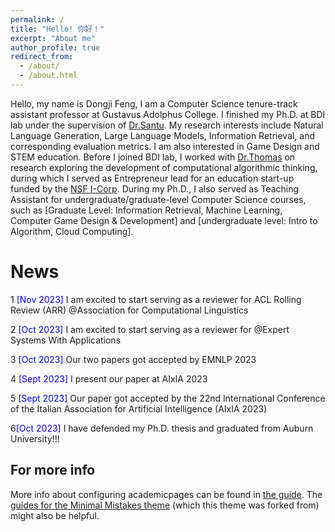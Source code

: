 ```yaml
---
permalink: /
title: "Hello! 你好！"
excerpt: "About me"
author_profile: true
redirect_from: 
  - /about/
  - /about.html
---
```


Hello, my name is Dongji Feng, I am a Computer Science tenure-track assistant professor at Gustavus Adolphus College. I finished my Ph.D. at BDI lab under the supervision of [Dr.Santu](https://karmake2.github.io/). My research interests include Natural Language Generation, Large Language Models, Information Retrieval, and corresponding evaluation metrics. I am also interested in Game Design and STEM education. 
Before I joined BDI lab, I worked with [Dr.Thomas](https://eng.auburn.edu/directory/jnt0020) on research exploring the development of computational algorithmic thinking, during which I served as Entrepreneur lead for an education start-up funded by the [NSF I-Corp](https://new.nsf.gov/funding/initiatives/i-corps).
During my Ph.D., I also served as Teaching Assistant for undergraduate/graduate-level Computer Science courses, such as [Graduate Level: Information Retrieval, Machine Learning, Computer Game Design & Development] and [undergraduate level: Intro to Algorithm, Cloud Computing]. 




News
======
1 <span style="color:blue;">[Nov 2023] </span> I am excited to start serving as a reviewer for  ACL Rolling Review (ARR) @Association for Computational Linguistics

2 <span style="color:blue;">[Oct 2023] </span> I am excited to start serving as a reviewer for @Expert Systems With Applications

3 <span style="color:blue;">[Oct 2023] </span> Our two papers got accepted by EMNLP 2023

4 <span style="color:blue;">[Sept 2023] </span> I present our paper at AIxIA 2023

5 <span style="color:blue;">[Sept 2023] </span> Our paper got accepted by the 22nd International Conference of the Italian Association for Artificial Intelligence (AIxIA 2023)

6<span style="color:blue;">[Oct 2023] </span> I have defended my Ph.D. thesis and graduated from Auburn University!!!


For more info
------
More info about configuring academicpages can be found in [the guide](https://academicpages.github.io/markdown/). The [guides for the Minimal Mistakes theme](https://mmistakes.github.io/minimal-mistakes/docs/configuration/) (which this theme was forked from) might also be helpful.
